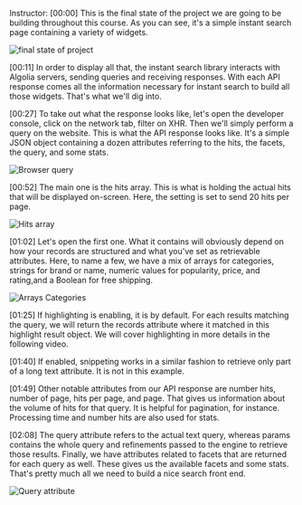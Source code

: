 Instructor: [00:00] This is the final state of the project we are going to be building throughout this course. As you can see, it's a simple instant search page containing a variety of widgets.

![final state of project](https://res.cloudinary.com/dg3gyk0gu/image/upload/v1552324960/transcript-images/algolia-anatomy-of-an-algolia-search-api-response-final-project-state.jpg)

[00:11] In order to display all that, the instant search library interacts with Algolia servers, sending queries and receiving responses. With each API response comes all the information necessary for instant search to build all those widgets. That's what we'll dig into.

[00:27] To take out what the response looks like, let's open the developer console, click on the network tab, filter on XHR. Then we'll simply perform a query on the website. This is what the API response looks like. It's a simple JSON object containing a dozen attributes referring to the hits, the facets, the query, and some stats.

![Browser query](https://res.cloudinary.com/dg3gyk0gu/image/upload/v1552324959/transcript-images/anatomy-of-an-algolia-search-api-response-browser-query.jpg)

[00:52] The main one is the hits array. This is what is holding the actual hits that will be displayed on-screen. Here, the setting is set to send 20 hits per page.

![Hits array](https://res.cloudinary.com/dg3gyk0gu/image/upload/v1552324958/transcript-images/anatomy-of-an-algolia-search-api-response-hits-array.jpg)

[01:02] Let's open the first one. What it contains will obviously depend on how your records are structured and what you've set as retrievable attributes. Here, to name a few, we have a mix of arrays for categories, strings for brand or name, numeric values for popularity, price, and rating,and a Boolean for free shipping.

![Arrays Categories](https://res.cloudinary.com/dg3gyk0gu/image/upload/v1552324959/transcript-images/anatomy-of-an-algolia-search-api-response-array-categories.jpg)

[01:25] If highlighting is enabling, it is by default. For each results matching the query, we will return the records attribute where it matched in this highlight result object. We will cover highlighting in more details in the following video.

[01:40] If enabled, snippeting works in a similar fashion to retrieve only part of a long text attribute. It is not in this example.

[01:49] Other notable attributes from our API response are number hits, number of page, hits per page, and page. That gives us information about the volume of hits for that query. It is helpful for pagination, for instance. Processing time and number hits are also used for stats.

[02:08] The query attribute refers to the actual text query, whereas params contains the whole query and refinements passed to the engine to retrieve those results. Finally, we have attributes related to facets that are returned for each query as well. These gives us the available facets and some stats. That's pretty much all we need to build a nice search front end.

![Query attribute](https://res.cloudinary.com/dg3gyk0gu/image/upload/v1552324959/transcript-images/anatomy-of-an-algolia-search-api-response-query-attribute.jpg)
